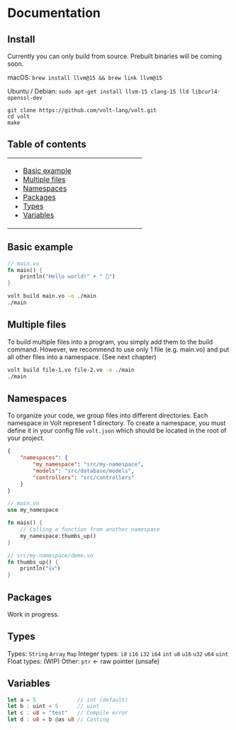 
# Documentation

## Install

Currently you can only build from source. Prebuilt binaries will be coming soon.

macOS: `brew install llvm@15 && brew link llvm@15`

Ubuntu / Debian: `sudo apt-get install llvm-15 clang-15 lld libcurl4-openssl-dev`

```
git clone https://github.com/volt-lang/volt.git
cd volt
make
```

## Table of contents

<table>
<tr><td width="50%">

* [Basic example](#basic-exmaple)
* [Multiple files](#multiple-files)
* [Namespaces](#namespaces)
* [Packages](#packages)
* [Types](#types)
* [Variables](#variables)

</td></tr>
</table>

## Basic example

```rust
// main.vo
fn main() {
    println("Hello world!" + " 🎉")
}
```

```sh
volt build main.vo -o ./main
./main
```

## Multiple files

To build multiple files into a program, you simply add them to the build command. However, we recommend to use only 1 file (e.g. main.vo) and put all other files into a namespace. (See next chapter)

```sh
volt build file-1.vo file-2.vo -o ./main
./main
```

## Namespaces

To organize your code, we group files into different directories. Each namespace in Volt represent 1 directory. To create a namespace, you must define it in your config file `volt.json` which should be located in the root of your project.

```json
{
    "namespaces": {
        "my_namespace": "src/my-namespace",
        "models": "src/database/models",
        "controllers": "src/controllers"
    }
}
```

```rust
// main.vo
use my_namespace

fn main() {
    // Calling a function from another namespace
    my_namespace:thumbs_up()
}
```

```rust
// src/my-namespace/demo.vo
fn thumbs_up() {
    println("👍")
}
```

## Packages

Work in progress.

## Types

Types: `String` `Array` `Map`
Integer types: `i8` `i16` `i32` `i64` `int` `u8` `u16` `u32` `u64` `uint`
Float types: (WIP)
Other: `ptr` <- raw pointer (unsafe)

## Variables

```rust
let a = 5             // int (default)
let b : uint = 5      // uint
let c : u8 = "test"   // Compile error
let d : u8 = b @as u8 // Casting
```
